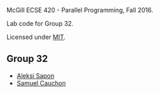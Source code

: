 McGill ECSE 420 - Parallel Programming, Fall 2016.

Lab code for Group 32.

Licensed under [MIT](LICENSE.txt).

## Group 32 ##

- [Aleksi Sapon](https://github.com/DDoS)
- [Samuel Cauchon](https://github.com/Samuel-Cauchon)
